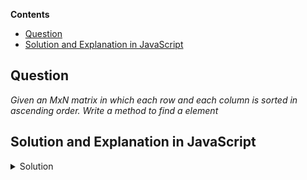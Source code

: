 **Contents**
- [Question](#question)
- [Solution and Explanation in JavaScript](#solution-and-explanation-in-javascript)
  

## Question 
*Given an MxN matrix in which each row and  each column is sorted in ascending order. Write a method to find a element*

## Solution and Explanation in JavaScript

<details>
<summary>Solution</summary>

```js
const search = (matrix, n, number) => {
    if (n == 0) {
        return -1
    }
    if (number < matrix[0][0] || number > matrix[n - 1][n - 1]) {
        return -1
    }
    let i = 0, j = n - 1
    while (i < n && j >= 0) {
        if (matrix[i][j] == number) {
            return console.log(`${number} is found at ${i} ${j}`)
        }
        if (matrix[i][j] > number) {
            j--
        }
        else {
            i++
        }
    }
    return console.log(`${number} is not found`)
}

const matrix = [
    [1, 2, 3, 4],
    [5, 6, 7, 8],
    [12, 23, 32, 43],
    [14, 25, 34, 46],
];
search(matrix, 4, 7)
```

</details>